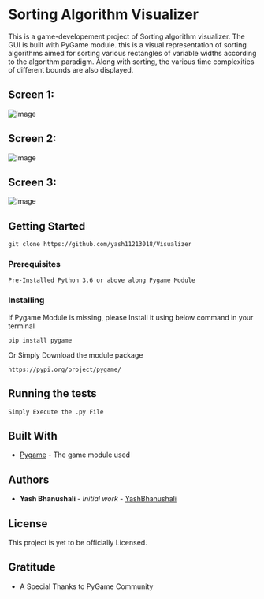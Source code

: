 # Sorting Algorithm Visualizer

This is a game-developement project of Sorting algorithm visualizer. The GUI is built with PyGame module.
this is a visual representation of sorting algorithms aimed for sorting various rectangles of variable widths
according to the algorithm paradigm.
Along with sorting, the various time complexities of different bounds are also displayed.

## Screen 1:
![image](https://github.com/yash11213018/Visualizer/blob/master/screens/sorting_screen1.JPG)
## Screen 2:
![image](https://github.com/yash11213018/Visualizer/blob/master/screens/sorting_screen2.JPG)
## Screen 3:
![image](https://github.com/yash11213018/Visualizer/blob/master/screens/sorting_screen3.JPG)


## Getting Started
```
git clone https://github.com/yash11213018/Visualizer
```

### Prerequisites
```
Pre-Installed Python 3.6 or above along Pygame Module
```

### Installing

If Pygame Module is missing, please Install it using below command in your terminal


```
pip install pygame
```

Or Simply Download the module package

```
https://pypi.org/project/pygame/
```


## Running the tests

```
Simply Execute the .py File
```

## Built With

* [Pygame](https://pypi.org/project/pygame/) - The game module used

## Authors

* **Yash Bhanushali** - *Initial work* - [YashBhanushali](https://github.com/yash11213018)


## License

This project is yet to be officially Licensed.


## Gratitude

* A Special Thanks to PyGame Community
